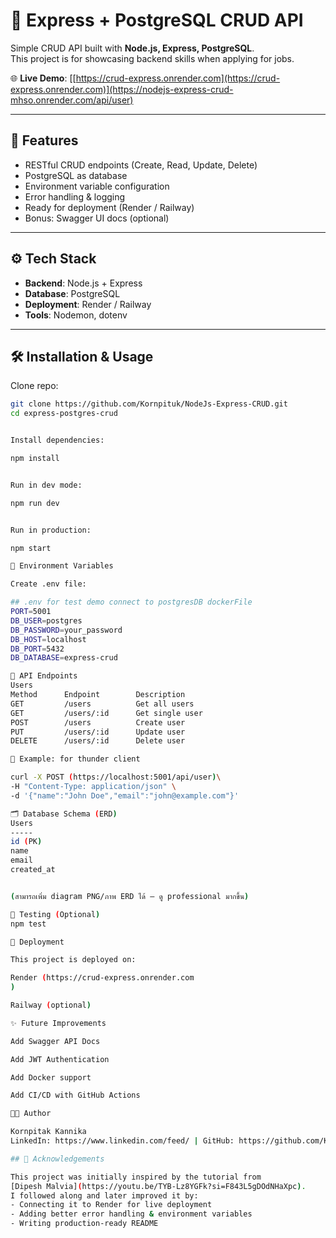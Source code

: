 # 🚀 Express + PostgreSQL CRUD API

Simple CRUD API built with **Node.js, Express, PostgreSQL**.  
This project is for showcasing backend skills when applying for jobs.  

🌐 **Live Demo**: [[https://crud-express.onrender.com](https://crud-express.onrender.com)](https://nodejs-express-crud-mhso.onrender.com/api/user)

---

## 📂 Features
- RESTful CRUD endpoints (Create, Read, Update, Delete)
- PostgreSQL as database
- Environment variable configuration
- Error handling & logging
- Ready for deployment (Render / Railway)
- Bonus: Swagger UI docs (optional)

---

## ⚙️ Tech Stack
- **Backend**: Node.js + Express  
- **Database**: PostgreSQL  
- **Deployment**: Render / Railway  
- **Tools**: Nodemon, dotenv  

---

## 🛠️ Installation & Usage

Clone repo:
```bash
git clone https://github.com/Kornpituk/NodeJs-Express-CRUD.git
cd express-postgres-crud


Install dependencies:

npm install


Run in dev mode:

npm run dev


Run in production:

npm start

🔑 Environment Variables

Create .env file:

## .env for test demo connect to postgresDB dockerFile 
PORT=5001
DB_USER=postgres
DB_PASSWORD=your_password
DB_HOST=localhost
DB_PORT=5432
DB_DATABASE=express-crud

📡 API Endpoints
Users
Method      Endpoint        Description
GET         /users          Get all users
GET         /users/:id      Get single user
POST        /users          Create user
PUT         /users/:id      Update user
DELETE      /users/:id      Delete user

📌 Example: for thunder client

curl -X POST (https://localhost:5001/api/user)\
-H "Content-Type: application/json" \
-d '{"name":"John Doe","email":"john@example.com"}'

🗂️ Database Schema (ERD)
Users
-----
id (PK)
name
email
created_at


(สามารถเพิ่ม diagram PNG/ภาพ ERD ได้ — ดู professional มากขึ้น)

🧪 Testing (Optional)
npm test

🚀 Deployment

This project is deployed on:

Render (https://crud-express.onrender.com
)

Railway (optional)

✨ Future Improvements

Add Swagger API Docs

Add JWT Authentication

Add Docker support

Add CI/CD with GitHub Actions

👨‍💻 Author

Kornpitak Kannika
LinkedIn: https://www.linkedin.com/feed/ | GitHub: https://github.com/Kornpituk?tab=repositories

## 🙏 Acknowledgements

This project was initially inspired by the tutorial from  
[Dipesh Malvia](https://youtu.be/TYB-Lz8YGFk?si=F843L5gDOdNHaXpc).  
I followed along and later improved it by:
- Connecting it to Render for live deployment
- Adding better error handling & environment variables
- Writing production-ready README